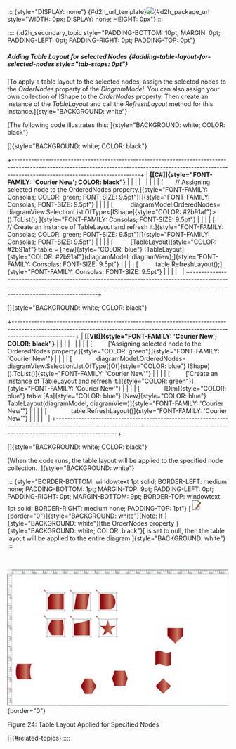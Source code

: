 ::: {style="DISPLAY: none"}
[](ms-xhelp:///?Id=d2h_url_template){#d2h_url_template}![](!package_url!){#d2h_package_url style="WIDTH: 0px; DISPLAY: none; HEIGHT: 0px"}
:::

:::: {.d2h_secondary_topic style="PADDING-BOTTOM: 10pt; MARGIN: 0pt; PADDING-LEFT: 0pt; PADDING-RIGHT: 0pt; PADDING-TOP: 0pt"}
##### Adding Table Layout for selected Nodes {#adding-table-layout-for-selected-nodes style="tab-stops: 0pt"}

[To apply a table layout to the selected nodes, assign the selected nodes to the *OrderNodes* property of the *DiagramModel*. You can also assign your own collection of IShape to the *OrderNodes* property. Then create an instance of the *TableLayout* and call the *RefreshLayout* method for this instance.]{style="BACKGROUND: white"}

[The following code illustrates this: ]{style="BACKGROUND: white; COLOR: black"}

[]{style="BACKGROUND: white; COLOR: black"} 

+---------------------------------------------------------------------------------------------------------------------------------------------------------------------------------------------------------+
| **[\[C#\]]{style="FONT-FAMILY: 'Courier New'; COLOR: black"}**                                                                                                                                          |
|                                                                                                                                                                                                         |
|                                                                                                                                                                                                         |
|                                                                                                                                                                                                         |
| [       // Assigning selected node to the OrderedNodes property.]{style="FONT-FAMILY: Consolas; COLOR: green; FONT-SIZE: 9.5pt"}[]{style="FONT-FAMILY: Consolas; FONT-SIZE: 9.5pt"}                     |
|                                                                                                                                                                                                         |
| [          diagramModel.OrderedNodes= diagramView.SelectionList.OfType\<[IShape]{style="COLOR: #2b91af"}\>().ToList(); ]{style="FONT-FAMILY: Consolas; FONT-SIZE: 9.5pt"}                               |
|                                                                                                                                                                                                         |
| [       // Create an instance of TableLayout and refresh it.]{style="FONT-FAMILY: Consolas; COLOR: green; FONT-SIZE: 9.5pt"}[]{style="FONT-FAMILY: Consolas; FONT-SIZE: 9.5pt"}                         |
|                                                                                                                                                                                                         |
| [          [TableLayout]{style="COLOR: #2b91af"} table = [new]{style="COLOR: blue"} [TableLayout]{style="COLOR: #2b91af"}(diagramModel, diagramView);]{style="FONT-FAMILY: Consolas; FONT-SIZE: 9.5pt"} |
|                                                                                                                                                                                                         |
| [          table.RefreshLayout();]{style="FONT-FAMILY: Consolas; FONT-SIZE: 9.5pt"}                                                                                                                     |
|                                                                                                                                                                                                         |
|                                                                                                                                                                                                         |
+---------------------------------------------------------------------------------------------------------------------------------------------------------------------------------------------------------+

[]{style="BACKGROUND: white; COLOR: black"} 

+----------------------------------------------------------------------------------------------------------------------------------------------------------------------------------+
| **[\[VB\]]{style="FONT-FAMILY: 'Courier New'; COLOR: black"}**                                                                                                                   |
|                                                                                                                                                                                  |
|                                                                                                                                                                                  |
|                                                                                                                                                                                  |
| [         [\'Assigning selected node to the OrderedNodes property.]{style="COLOR: green"}]{style="FONT-FAMILY: 'Courier New'"}                                                   |
|                                                                                                                                                                                  |
| [              diagramModel.OrderedNodes= diagramView.SelectionList.OfType([Of]{style="COLOR: blue"} IShape)().ToList()]{style="FONT-FAMILY: 'Courier New'"}                     |
|                                                                                                                                                                                  |
| [         [\'Create an instance of TableLayout and refresh it.]{style="COLOR: green"}]{style="FONT-FAMILY: 'Courier New'"}                                                       |
|                                                                                                                                                                                  |
| [              [Dim]{style="COLOR: blue"} table [As]{style="COLOR: blue"} [New]{style="COLOR: blue"} TableLayout(diagramModel, diagramView)]{style="FONT-FAMILY: 'Courier New'"} |
|                                                                                                                                                                                  |
| [              table.RefreshLayout()]{style="FONT-FAMILY: 'Courier New'"}                                                                                                        |
|                                                                                                                                                                                  |
|                                                                                                                                                                                  |
+----------------------------------------------------------------------------------------------------------------------------------------------------------------------------------+

[]{style="BACKGROUND: white; COLOR: black"} 

[When the code runs, the table layout will be applied to the specified node collection.  ]{style="BACKGROUND: white"}

::: {style="BORDER-BOTTOM: windowtext 1pt solid; BORDER-LEFT: medium none; PADDING-BOTTOM: 1pt; MARGIN-TOP: 9pt; PADDING-LEFT: 0pt; PADDING-RIGHT: 0pt; MARGIN-BOTTOM: 9pt; BORDER-TOP: windowtext 1pt solid; BORDER-RIGHT: medium none; PADDING-TOP: 1pt"}
[![](ImagesExt/image82_8.jpg){border="0"}]{style="BACKGROUND: white"}[Note: If ]{style="BACKGROUND: white"}[the OrderNodes property ]{style="BACKGROUND: white; COLOR: black"}[ is set to null, then the table layout will be applied to the entire diagram.]{style="BACKGROUND: white"}
:::

 

![Description: C:\\Users\\labuser\\Desktop\\selection.PNG](ImagesExt/image82_29.png){border="0"}

Figure 24: Table Layout Applied for Specified Nodes

[]{#related-topics}
::::
